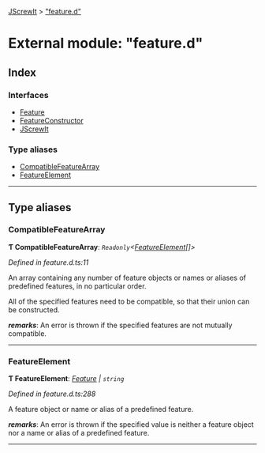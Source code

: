 [JScrewIt](../README.md) > ["feature.d"](../modules/_feature_d_.md)

# External module: "feature.d"

## Index

### Interfaces

* [Feature](../interfaces/_feature_d_.feature.md)
* [FeatureConstructor](../interfaces/_feature_d_.featureconstructor.md)
* [JScrewIt](../interfaces/_feature_d_.jscrewit.md)

### Type aliases

* [CompatibleFeatureArray](_feature_d_.md#compatiblefeaturearray)
* [FeatureElement](_feature_d_.md#featureelement)

---

## Type aliases

<a id="compatiblefeaturearray"></a>

###  CompatibleFeatureArray

**Ƭ CompatibleFeatureArray**: *`Readonly`<[FeatureElement](_feature_d_.md#featureelement)[]>*

*Defined in feature.d.ts:11*

An array containing any number of feature objects or names or aliases of predefined features, in no particular order.

All of the specified features need to be compatible, so that their union can be constructed.

*__remarks__*: An error is thrown if the specified features are not mutually compatible.

___
<a id="featureelement"></a>

###  FeatureElement

**Ƭ FeatureElement**: *[Feature](../interfaces/_feature_d_.feature.md) \| `string`*

*Defined in feature.d.ts:288*

A feature object or name or alias of a predefined feature.

*__remarks__*: An error is thrown if the specified value is neither a feature object nor a name or alias of a predefined feature.

___

